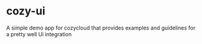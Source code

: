 cozy-ui
=======

A simple demo app for cozycloud that provides examples and guidelines for a pretty well Ui integration
